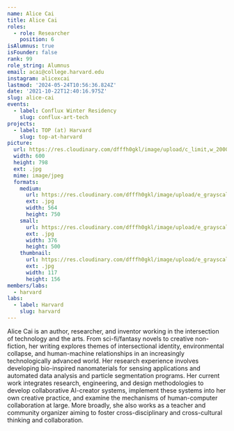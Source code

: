 ```yaml
---
name: Alice Cai
title: Alice Cai
roles:
  - role: Researcher
    position: 6
isAlumnus: true
isFounder: false
rank: 99
role_string: Alumnus
email: acai@college.harvard.edu
instagram: alicexcai
lastmod: '2024-05-24T10:56:36.824Z'
date: '2021-10-22T12:40:16.975Z'
slug: alice-cai
events:
  - label: Conflux Winter Residency
    slug: conflux-art-tech
projects:
  - label: TOP (at) Harvard
    slug: top-at-harvard
picture:
  url: https://res.cloudinary.com/dfffh0gkl/image/upload/c_limit,w_2000,h_2000/e_grayscale/v1634899211/alice_1b83d85ed8.jpg
  width: 600
  height: 798
  ext: .jpg
  mime: image/jpeg
  formats:
    medium:
      url: https://res.cloudinary.com/dfffh0gkl/image/upload/e_grayscale/v1634899212/medium_alice_1b83d85ed8.jpg
      ext: .jpg
      width: 564
      height: 750
    small:
      url: https://res.cloudinary.com/dfffh0gkl/image/upload/e_grayscale/v1634899212/small_alice_1b83d85ed8.jpg
      ext: .jpg
      width: 376
      height: 500
    thumbnail:
      url: https://res.cloudinary.com/dfffh0gkl/image/upload/e_grayscale/v1634899211/thumbnail_alice_1b83d85ed8.jpg
      ext: .jpg
      width: 117
      height: 156
members/labs:
  - harvard
labs:
  - label: Harvard
    slug: harvard
---
```

Alice Cai is an author, researcher, and inventor working in the intersection of technology and the arts. From sci-fi/fantasy novels to creative non-fiction, her writing explores themes of intersectional identity, environmental collapse, and human-machine relationships in an increasingly technologically advanced world. Her research experience involves developing bio-inspired nanomaterials for sensing applications and automated data analysis and particle segmentation programs. Her current work integrates research, engineering, and design methodologies to develop collaborative AI-creator systems, implement these systems into her own creative practice, and examine the mechanisms of human-computer collaboration at large. More broadly, she also works as a teacher and community organizer aiming to foster cross-disciplinary and cross-cultural thinking and collaboration.

